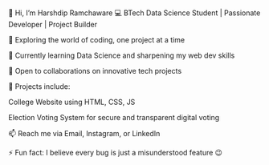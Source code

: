 👋 Hi, I’m Harshdip Ramchaware 💻 BTech Data Science Student | Passionate Developer | Project Builder

👀 Exploring the world of coding, one project at a time

🌱 Currently learning Data Science and sharpening my web dev skills

💞️ Open to collaborations on innovative tech projects

📂 Projects include:

College Website using HTML, CSS, JS

Election Voting System for secure and transparent digital voting

📫 Reach me via Email, Instagram, or LinkedIn

⚡ Fun fact: I believe every bug is just a misunderstood feature 😉
